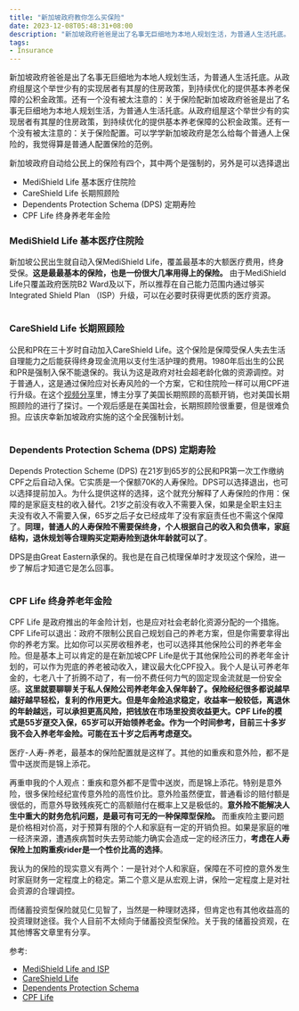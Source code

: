 ```yaml
---
title: "新加坡政府教你怎么买保险"
date: 2023-12-08T05:48:31+08:00
description: "新加坡政府爸爸是出了名事无巨细地为本地人规划生活，为普通人生活托底。从政府组屋这个举世少有的实现居者有其屋的住房政策，到持续优化的提供基本养老保障的公积金政策。还有一个没有被太注意的：关于保险配新加坡政府爸爸是出了名事无巨细地为本地人规划生活，为普通人生活托底。从政府组屋这个举世少有的实现居者有其屋的住房政策，到持续优化的提供基本养老保障的公积金政策。还有一个没有被太注意的：关于保险配置。可以学学新加坡政府是怎么给每个普通人上保险的，我觉得算是普通人配置保险的范例。"
tags: 
- Insurance
---
```


新加坡政府爸爸是出了名事无巨细地为本地人规划生活，为普通人生活托底。从政府组屋这个举世少有的实现居者有其屋的住房政策，到持续优化的提供基本养老保障的公积金政策。还有一个没有被太注意的：关于保险配新加坡政府爸爸是出了名事无巨细地为本地人规划生活，为普通人生活托底。从政府组屋这个举世少有的实现居者有其屋的住房政策，到持续优化的提供基本养老保障的公积金政策。还有一个没有被太注意的：关于保险配置。可以学学新加坡政府是怎么给每个普通人上保险的，我觉得算是普通人配置保险的范例。

新加坡政府自动给公民上的保险有四个，其中两个是强制的，另外是可以选择退出
- MediShield Life 基本医疗住院险
- CareShield Life 长期照顾险
- Dependents Protection Schema (DPS) 定期寿险
- CPF Life 终身养老年金险

### MediShield Life 基本医疗住院险

新加坡公民出生就自动入保MediShield Life，覆盖最基本的大额医疗费用，终身受保。**这是最最基本的保险，也是一份很大几率用得上的保险。** 由于MediShield Life只覆盖政府医院B2 Ward及以下，所以推荐在自己能力范围内通过够买Integrated Shield Plan （ISP）升级，可以在必要时获得更优质的医疗资源。

<div>
    <span class="image fit" style="max-width: 400px;"><img src="https://s3.ap-southeast-1.amazonaws.com/littlecheesecake.me/money.sense/gov_insurance/gov_insurance_medishield.png" alt="" /></span>
</div>

### CareShield Life 长期照顾险

公民和PR在三十岁时自动加入CareShield Life。这个保险是保障受保人失去生活自理能力之后能获得终身现金流用以支付生活护理的费用。1980年后出生的公民和PR是强制入保不能退保的。我认为这是政府对社会超老龄化做的资源调控。对于普通人，这是通过保险应对长寿风险的一个方案，它和住院险一样可以用CPF进行升级。在这个[视频分享](https://www.youtube.com/watch?v=-nqSEUA7ZLk&t=339s)里，博主分享了美国长期照顾的高额开销，也对美国长期照顾险的进行了探讨。一个观后感是在美国社会，长期照顾险很重要，但是很难负担。应该庆幸新加坡政府实施的这个全民强制计划。

<div>
    <span class="image fit" style="max-width: 400px;"><img src="https://s3.ap-southeast-1.amazonaws.com/littlecheesecake.me/money.sense/gov_insurance/gov_insurance_careshield.png" alt="" /></span>
</div>

### Dependents Protection Schema (DPS) 定期寿险

Depends Protection Scheme (DPS) 在21岁到65岁的公民和PR第一次工作缴纳CPF之后自动入保。它实质是一个保额70K的人寿保险。DPS可以选择退出，也可以选择提前加入。为什么提供这样的选择，这个就充分解释了人寿保险的作用：保障的是家庭支柱的收入替代。21岁之前没有收入不需要入保，如果是全职主妇主夫没有收入不需要入保，65岁之后子女已经成年了没有家庭责任也不需这个保障了。**同理，普通人的人寿保险不需要保终身，个人根据自己的收入和负债率，家庭结构，退休规划等合理购买定期寿险到退休年龄就可以了**。

DPS是由Great Eastern承保的。我也是在自己梳理保单时才发现这个保险，进一步了解后才知道它是怎么回事。

<div>
    <span class="image fit" style="max-width: 400px;"><img src="https://s3.ap-southeast-1.amazonaws.com/littlecheesecake.me/money.sense/gov_insurance/gov_insurance_dps.png" alt="" /></span>
</div>

### CPF Life 终身养老年金险

CPF Life 是政府推出的年金险计划，也是应对社会老龄化资源分配的一个措施。CPF Life可以退出：政府不限制公民自己规划自己的养老方案，但是你需要拿得出你的养老方案。比如你可以买房收租养老，也可以选择其他保险公司的养老年金险。但是基本上可以肯定的是在新加坡CPF Life是优于其他保险公司的养老年金计划的，可以作为兜底的养老被动收入，建议最大化CPF投入。我个人是认可养老年金的，七老八十了折腾不动了，有一份不费任何力气的固定现金流就是一份安全感。**这里就要聊聊关于私人保险公司养老年金入保年龄了。保险经纪很多都说越早越好越早轻松，复利的作用更大。但是年金险追求稳定，收益率一般较低，离退休的年龄越远，可以承担更高风险，把钱放在市场里投资收益更大。CPF Life的模式是55岁趸交入保，65岁可以开始领养老金。作为一个时间参考，目前三十多岁我不会入养老年金险。可能在五十岁之后再考虑趸交。**

医疗-人寿-养老，最基本的保险配置就是这样了。其他的如重疾和意外险，都不是雪中送炭而是锦上添花。

再重申我的个人观点：重疾和意外都不是雪中送炭，而是锦上添花。特别是意外险，很多保险经纪宣传意外险的高性价比。意外险虽然便宜，普通看诊的赔付额是很低的，而意外导致残疾死亡的高额赔付在概率上又是极低的。**意外险不能解决人生中重大的财务危机问题，是最可有可无的一种保障型保险。** 而重疾险主要问题是价格相对价高，对于预算有限的个人和家庭有一定的开销负担。如果是家庭的唯一经济来源，遭遇疾病暂时失去劳动能力确实会造成一定的经济压力，**考虑在人寿保险上加购重疾rider是一个性价比高的选择**。

我认为的保险的现实意义有两个：一是针对个人和家庭，保障在不可控的意外发生时家庭财务一定程度上的稳定。第二个意义是从宏观上讲，保险一定程度上是对社会资源的合理调控。

而储蓄投资型保险就见仁见智了，当然是一种理财选择，但肯定也有其他收益高的投资理财途径。我个人目前不太倾向于储蓄投资型保险。关于我的储蓄投资观，在其他博客文章里有分享。

参考:
- [MediShield Life and ISP](https://www.moh.gov.sg/healthcare-schemes-subsidies/medishield-life)
- [CareShield Life](https://www.careshieldlife.gov.sg/home.html)
- [Dependents Protection Schema](https://www.cpf.gov.sg/member/account-services/providing-for-your-loved-ones/insuring-to-protect-your-dependants)
- [CPF Life](https://www.cpf.gov.sg/member/retirement-income/monthly-payouts/cpf-life)